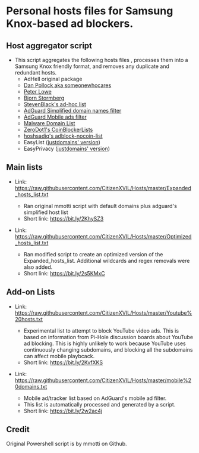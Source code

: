 # Personal hosts files for Samsung Knox-based ad blockers.

## Host aggregator script
 * This script aggregates the following hosts files , processes them into a Samsung Knox friendly format, and removes any duplicate and redundant hosts.
   - AdHell original package
   - [Dan Pollock aka someonewhocares](http://someonewhocares.org/hosts/)
   - [Peter Lowe](https://pgl.yoyo.org/as/serverlist.php?showintro=0;hostformat=hosts)
   - [Bjorn Stormberg](https://github.com/bjornstar/hosts)
   - [StevenBlack's ad-hoc list](https://github.com/StevenBlack/hosts)
   - [AdGuard Simplified domain names filter](https://kb.adguard.com/en/general/adguard-ad-filters#domains)
   - [AdGuard Mobile ads filter](https://kb.adguard.com/en/general/adguard-ad-filters#mobile)
   - [Malware Domain List](http://www.malwaredomainlist.com/hostslist/hosts.txt)
   - [ZeroDot1's CoinBlockerLists](https://github.com/ZeroDot1/CoinBlockerLists)
   - [hoshsadiq's adblock-nocoin-list](https://github.com/hoshsadiq/adblock-nocoin-list)
   - EasyList ([justdomains' version](https://github.com/justdomains/blocklists#easylist-domains-only))
   - EasyPrivacy ([justdomains' version](https://github.com/justdomains/blocklists#easyprivacy-domains-only))

## Main lists
* Link: https://raw.githubusercontent.com/CitizenXVIL/Hosts/master/Expanded_hosts_list.txt
   - Ran original mmotti script with default domains plus adguard's simplified host list
   - Short link: https://bit.ly/2KhySZ3
   
* Link: https://raw.githubusercontent.com/CitizenXVIL/Hosts/master/Optimized_hosts_list.txt
   - Ran modified script to create an optimized version of the Expanded_hosts_list. Additional wildcards and regex removals were also added.
   - Short link: https://bit.ly/2s5KMxC

## Add-on Lists
* Link: https://raw.githubusercontent.com/CitizenXVIL/Hosts/master/Youtube%20hosts.txt
   - Experimental list to attempt to block YouTube video ads. This is based on information from Pi-Hole discussion boards about YouTube ad blocking. This is highly unlikely to work because YouTube uses continuously changing subdomains, and blocking all the subdomains can affect mobile playbcack.
   - Short link: https://bit.ly/2KvfXKS

* Link: https://raw.githubusercontent.com/CitizenXVIL/Hosts/master/mobile%20domains.txt
   - Mobile ad/tracker list based on AdGuard's mobile ad filter.
   - This list is automatically processed and generated by a script.
   - Short link: https://bit.ly/2w2ac4j

## Credit

Original Powershell script is by mmotti on Github.
